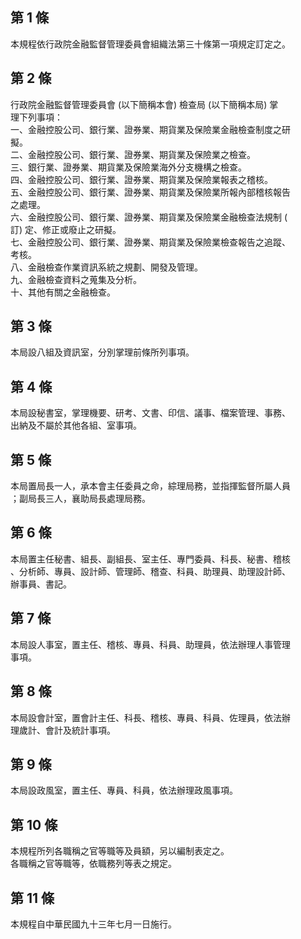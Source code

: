 第 1 條
-------
本規程依行政院金融監督管理委員會組織法第三十條第一項規定訂定之。

第 2 條
-------
行政院金融監督管理委員會 (以下簡稱本會) 檢查局 (以下簡稱本局) 掌  
理下列事項：  
一、金融控股公司、銀行業、證券業、期貨業及保險業金融檢查制度之研  
    擬。  
二、金融控股公司、銀行業、證券業、期貨業及保險業之檢查。  
三、銀行業、證券業、期貨業及保險業海外分支機構之檢查。  
四、金融控股公司、銀行業、證券業、期貨業及保險業報表之稽核。  
五、金融控股公司、銀行業、證券業、期貨業及保險業所報內部稽核報告  
    之處理。  
六、金融控股公司、銀行業、證券業、期貨業及保險業金融檢查法規制 (  
    訂) 定、修正或廢止之研擬。  
七、金融控股公司、銀行業、證券業、期貨業及保險業檢查報告之追蹤、  
    考核。  
八、金融檢查作業資訊系統之規劃、開發及管理。  
九、金融檢查資料之蒐集及分析。  
十、其他有關之金融檢查。

第 3 條
-------
本局設八組及資訊室，分別掌理前條所列事項。

第 4 條
-------
本局設秘書室，掌理機要、研考、文書、印信、議事、檔案管理、事務、  
出納及不屬於其他各組、室事項。

第 5 條
-------
本局置局長一人，承本會主任委員之命，綜理局務，並指揮監督所屬人員  
；副局長三人，襄助局長處理局務。

第 6 條
-------
本局置主任秘書、組長、副組長、室主任、專門委員、科長、秘書、稽核  
、分析師、專員、設計師、管理師、稽查、科員、助理員、助理設計師、  
辦事員、書記。

第 7 條
-------
本局設人事室，置主任、稽核、專員、科員、助理員，依法辦理人事管理  
事項。

第 8 條
-------
本局設會計室，置會計主任、科長、稽核、專員、科員、佐理員，依法辦  
理歲計、會計及統計事項。

第 9 條
-------
本局設政風室，置主任、專員、科員，依法辦理政風事項。

第 10 條
--------
本規程所列各職稱之官等職等及員額，另以編制表定之。  
各職稱之官等職等，依職務列等表之規定。

第 11 條
--------
本規程自中華民國九十三年七月一日施行。

